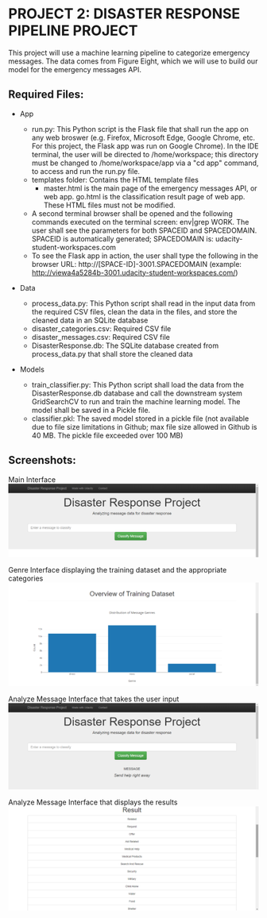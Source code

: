 # PROJECT 2:  DISASTER RESPONSE PIPELINE PROJECT

This project will use a machine learning pipeline to categorize emergency messages.  The data comes from Figure Eight, which we will use to build our model for the emergency messages API.

## Required Files:
- App
  - run.py:  This Python script is the Flask file that shall run the app on any web broswer (e.g. Firefox, Microsoft Edge, Google Chrome, etc.  For this project, the Flask app was run on Google Chrome).  In the IDE terminal, the user will be directed to /home/workspace; this directory must be changed to /home/workspace/app via a "cd app" command, to access and run the run.py file.
  - templates folder:  Contains the HTML template files
    - master.html is the main page of the emergency messages API, or web app.  go.html is the classification result page of web app.  These HTML files must not be modified.
  - A second terminal browser shall be opened and the following commands executed on the terminal screen:  env|grep WORK.  The user shall see the parameters for both SPACEID and SPACEDOMAIN.  SPACEID is automatically generated; SPACEDOMAIN is:  udacity-student-workspaces.com
  - To see the Flask app in action, the user shall type the following in the browser URL:  http://[SPACE-ID]-3001.SPACEDOMAIN (example:  http://viewa4a5284b-3001.udacity-student-workspaces.com/)

- Data
  - process_data.py:  This Python script shall read in the input data from the required CSV files, clean the data in the files, and store the cleaned data in an SQLite database
  - disaster_categories.csv:  Required CSV file
  - disaster_messages.csv:  Required CSV file
  - DisasterResponse.db:  The SQLite database created from process_data.py that shall store the cleaned data

- Models
  - train_classifier.py:  This Python script shall load the data from the DisasterResponse.db database and call the downstream system GridSearchCV to run and train the machine learning model.  The model shall be saved in a Pickle file.
  - classifier.pkl:  The saved model stored in a pickle file (not available due to file size limitations in Github; max file size allowed in Github is 40 MB.  The pickle file exceeded over 100 MB)


## Screenshots:

Main Interface
![Alt text](https://github.com/mhuda040/PROJECT-2---Disaster-Response-Pipeline/blob/main/Screenshot%201%20-%20Main%20Interface%2001.png?raw=true "Screenshot 1")

Genre Interface displaying the training dataset and the appropriate categories
![Alt text](https://github.com/mhuda040/PROJECT-2---Disaster-Response-Pipeline/blob/main/Screenshot%202%20-%20Genre%20Interface%2001.png?raw=true "Screenshot 2")

Analyze Message Interface that takes the user input
![Alt text](https://github.com/mhuda040/PROJECT-2---Disaster-Response-Pipeline/blob/main/Screenshot%203%20-%20Message%2001.png?raw=true "Screenshot 3")

Analyze Message Interface that displays the results
![Alt text](https://github.com/mhuda040/PROJECT-2---Disaster-Response-Pipeline/blob/main/Screenshot%204%20-%20Results%2001.png?raw=true "Screenshot 4")

